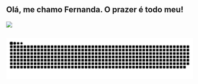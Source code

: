 ## Olá, me chamo Fernanda. O prazer é todo meu!

<a href="https://github.com/mfbyrodrigues">  
<img align="center" height="180em" src="https://github-readme-stats.vercel.app/api?username=mfbyrodrigues&show_icons=true&theme=dracula&include_all_commits=true&count_private=true"/>

##

<picture align="center">
<source media="(prefers-color-scheme: dark)" srcset="https://raw.githubusercontent.com/mfbyrodrigues/mfbyrodrigues/output/github-contribution-grid-snake-dark.svg">
<source media="(prefers-color-scheme: light)" srcset="https://raw.githubusercontent.com/mfbyrodrigues/mfbyrodrigues/output/github-contribution-grid-snake-dark.svg">
<img align="center" alt="github contribution grid snake animation" src="https://raw.githubusercontent.com/mfbyrodrigues/mfbyrodrigues/output/github-contribution-grid-snake.svg">
</picture>
